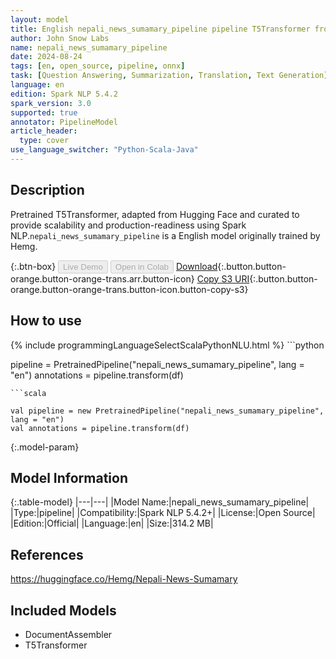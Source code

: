 ```yaml
---
layout: model
title: English nepali_news_sumamary_pipeline pipeline T5Transformer from Hemg
author: John Snow Labs
name: nepali_news_sumamary_pipeline
date: 2024-08-24
tags: [en, open_source, pipeline, onnx]
task: [Question Answering, Summarization, Translation, Text Generation]
language: en
edition: Spark NLP 5.4.2
spark_version: 3.0
supported: true
annotator: PipelineModel
article_header:
  type: cover
use_language_switcher: "Python-Scala-Java"
---
```


## Description

Pretrained T5Transformer, adapted from Hugging Face and curated to provide scalability and production-readiness using Spark NLP.`nepali_news_sumamary_pipeline` is a English model originally trained by Hemg.

{:.btn-box}
<button class="button button-orange" disabled>Live Demo</button>
<button class="button button-orange" disabled>Open in Colab</button>
[Download](https://s3.amazonaws.com/auxdata.johnsnowlabs.com/public/models/nepali_news_sumamary_pipeline_en_5.4.2_3.0_1724517434606.zip){:.button.button-orange.button-orange-trans.arr.button-icon}
[Copy S3 URI](s3://auxdata.johnsnowlabs.com/public/models/nepali_news_sumamary_pipeline_en_5.4.2_3.0_1724517434606.zip){:.button.button-orange.button-orange-trans.button-icon.button-copy-s3}

## How to use



<div class="tabs-box" markdown="1">
{% include programmingLanguageSelectScalaPythonNLU.html %}
```python

pipeline = PretrainedPipeline("nepali_news_sumamary_pipeline", lang = "en")
annotations =  pipeline.transform(df)   

```
```scala

val pipeline = new PretrainedPipeline("nepali_news_sumamary_pipeline", lang = "en")
val annotations = pipeline.transform(df)

```
</div>

{:.model-param}
## Model Information

{:.table-model}
|---|---|
|Model Name:|nepali_news_sumamary_pipeline|
|Type:|pipeline|
|Compatibility:|Spark NLP 5.4.2+|
|License:|Open Source|
|Edition:|Official|
|Language:|en|
|Size:|314.2 MB|

## References

https://huggingface.co/Hemg/Nepali-News-Sumamary

## Included Models

- DocumentAssembler
- T5Transformer